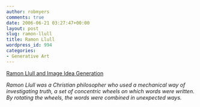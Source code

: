 ```yaml
---
author: robmyers
comments: true
date: 2006-06-21 03:27:47+00:00
layout: post
slug: ramon-llull
title: Ramon Llull
wordpress_id: 994
categories:
- Generative Art
---
```


[Ramon          Llull and Image Idea Generation](http://www.ransen.com/Articles/Llull.htm)  
  
_Ramon Llull was a Christian philosopher who used a mechanical way of investigating truth, a set of concentric wheels on which words were written. By rotating the wheels, the words were combined in unexpected ways._  


